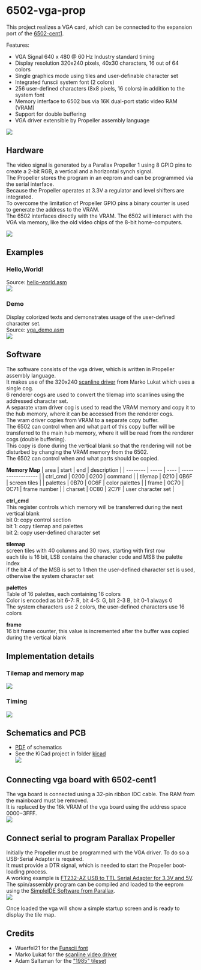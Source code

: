 # 6502-vga-prop

This project realizes a VGA card, which can be connected to the expansion port of the [6502-cent1](https://github.com/rene6502/6502-cent1).

Features:
-	VGA Signal 640 x 480 @ 60 Hz Industry standard timing
-	Display resolution 320x240 pixels, 40x30 characters, 16 out of 64 colors
-	Single graphics mode using tiles and user-definable character set
-	Integrated funscii system font (2 colors)
-	256 user-defined characters (8x8 pixels, 16 colors) in addition to the system font
-	Memory interface to 6502 bus via 16K dual-port static video RAM (VRAM)
-	Support for double buffering
-	VGA driver extensible by Propeller assembly language

![](doc/vga.png)


## Hardware

The video signal is generated by a Parallax Propeller 1 using 8 GPIO pins to create a 2-bit RGB, a vertical and a horizontal synch signal.  
The Propeller stores the program in an eeprom and can be programmed via the serial interface.  
Because the Propeller operates at 3.3V a regulator and level shifters are integrated.  
To overcome the limitation of Propeller GPIO pins a binary counter is used to generate the address to the VRAM.  
The 6502 interfaces directly with the VRAM. The 6502 will interact with the VGA via memory, like the old video chips of the 8-bit home-computers.  

![](doc/overview.drawio.png)

## Examples

### Hello,World!
Source: [hello-world.asm](demo/hello-world.asm)  
![](demo/hello-world.png)

### Demo 
Display colorized texts and demonstrates usage of the user-defined character set.  
Source: [vga_demo.asm](demo/vga_demo.asm)  
![](demo/vga_demo.gif)


## Software
The software consists of the vga driver, which is written in Propeller assembly language.  
It makes use of the 320x240 [scanline driver](https://github.com/konimaru/waitvid.2048) from Marko Lukat which uses a single cog.  
6 renderer cogs are used to convert the tilemap into scanlines using the addressed character set.  
A separate vram driver cog is used to read the VRAM memory and copy it to the hub memory, where it can be accessed from the renderer cogs.  
The vram driver copies from VRAM to a separate copy buffer.  
The 6502 can control when and what part of this copy buffer will be transferred to the main hub memory, where it will be read from the renderer cogs (double buffering).  
This copy is done during the vertical blank so that the rendering will not be disturbed by changing the VRAM memory from the 6502.  
The 6502 can control when and what parts should be copied.

**Memory Map**
| area     | start | end  | description        |
| -------- | ----- | ---- | ------------------ |
| ctrl_cmd | 0200  | 0200 | command            |
| tilemap  | 0210  | 0B6F | screen tiles       |
| palettes | 0B70  | 0C6F | color palettes     |
| frame    | 0C70  | 0C71 | frame number       |
| charset  | 0C80  | 2C7F | user character set |

**ctrl_cmd**  
This register controls which memory will be transferred during the next vertical blank  
bit 0: copy control section  
bit 1: copy tilemap and palettes  
bit 2: copy user-defined character set

**tilemap**  
screen tiles with 40 columns and 30 rows, starting with first row  
each tile is 16 bit, LSB contains the character code and MSB the palette index  
if the bit 4 of the MSB is set to 1 then the user-defined character set is used, otherwise the system character set  

**palettes**  
Table of 16 palettes, each containing 16 colors  
Color is encoded as bit 6-7: R, bit 4-5: G, bit 2-3 B, bit 0-1 always 0  
The system characters use 2 colors, the user-defined characters use 16 colors  

**frame**  
16 bit frame counter, this value is incremented after the buffer was copied during the vertical blank

## Implementation details

### Tilemap and memory map
![](doc/tiles.drawio.png)

### Timing
![](doc/timing.drawio.png)


## Schematics and PCB
- [PDF](doc/schematics.pdf) of schematics
- See the KiCad project in folder [kicad](./kicad)  
![](doc/pcb.jpg)

## Connecting vga board with 6502-cent1
The vga board is connected using a 32-pin ribbon IDC cable. The RAM from the mainboard must be removed.  
It is replaced by the 16k VRAM of the vga board using the address space $0000-$3FFF.  
![](doc/connection.jpg)

## Connect serial to program Parallax Propeller
Initially the Propeller must be programmed with the VGA driver.
To do so a USB-Serial Adapter is required.  
It must provide a DTR signal, which is needed to start the Propeller boot-loading process.  
A working example is [FT232-AZ USB to TTL Serial Adapter for 3.3V and 5V](https://www.az-delivery.de/en/products/ftdi-adapter-ft232rl).  
The spin/assembly program can be compiled and loaded to the eeprom using the [SimpleIDE Software from Parallax](https://www.parallax.com/download/Propeller-1-software).  
![](doc/serial.drawio.png)

Once loaded the vga will show a simple startup screen and is ready to display the tile map.

## Credits
-	Wuerfel21 for the [Funscii font](https://github.com/Wuerfel21/funscii)
-	Marko Lukat for the [scanline video driver](https://github.com/konimaru/waitvid.2048)
- Adam Saltsman for the ["1985" tileset](https://adamatomic.itch.io/1985)

